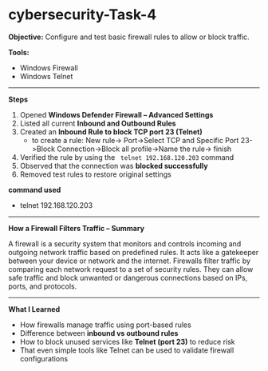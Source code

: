 # cybersecurity-Task-4

 **Objective:** Configure and test basic firewall rules to allow or block traffic.

 
**Tools:**  
- Windows Firewall
- Windows Telnet

---

**Steps**
1. Opened **Windows Defender Firewall – Advanced Settings**
2. Listed all current **Inbound and Outbound Rules**
3. Created an **Inbound Rule to block TCP port 23 (Telnet)**
   - to create a rule: New rule-> Port->Select TCP and Specific Port 23->Block Connection->Block all profile->Name the rule-> finish 
4. Verified the rule by using the ` telnet 192.168.120.203` command
5. Observed that the connection was **blocked successfully**
7. Removed  test rules to restore original settings

**command used**
- telnet 192.168.120.203

---

**How a Firewall Filters Traffic – Summary**

A firewall is a security system that monitors and controls incoming and outgoing network traffic based on predefined rules.
It acts like a gatekeeper between your device or network and the internet.
Firewalls filter traffic by comparing each network request to a set of security rules. They can allow safe traffic and block unwanted or dangerous connections based on IPs, ports, and protocols.

---

**What I Learned**

- How firewalls manage traffic using port-based rules
- Difference between **inbound vs outbound rules**
- How to block unused services like **Telnet (port 23)** to reduce risk
- That even simple tools like Telnet can be used to validate firewall configurations
